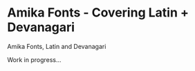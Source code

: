 Amika Fonts - Covering Latin + Devanagari 
======================

Amika Fonts, Latin and Devanagari

Work in progress...

